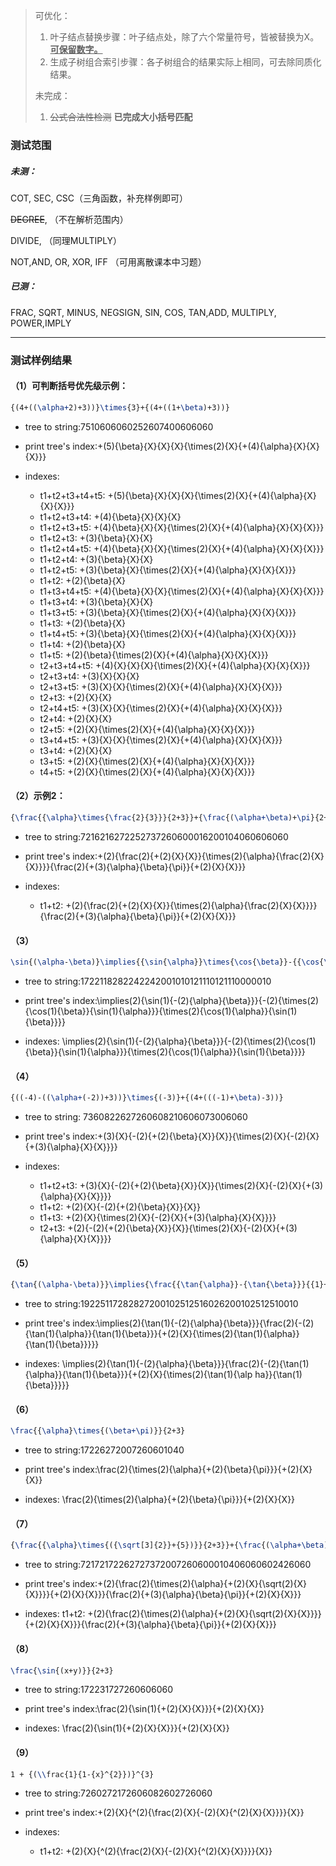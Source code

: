 > 可优化：
>
> 1. 叶子结点替换步骤：叶子结点处，除了六个常量符号，皆被替换为X。**<u>可保留数字。</u>**
> 2. 生成子树组合索引步骤：各子树组合的结果实际上相同，可去除同质化结果。
>
> 未完成：
>
> 1. ~~公式合法性检测~~ **已完成大小括号匹配**



### 测试范围

##### 未测：

COT, SEC, CSC（三角函数，补充样例即可）

~~DEGREE~~, （不在解析范围内）

DIVIDE, （同理MULTIPLY）

NOT,AND, OR, XOR, IFF （可用离散课本中习题）

##### 已测：

FRAC, SQRT, MINUS, NEGSIGN, SIN, COS, TAN,ADD, MULTIPLY, POWER,IMPLY



---



### 测试样例结果

#### （1）可判断括号优先级示例：

```latex
{(4+((\alpha+2)+3))}\times{3}+{(4+((1+\beta)+3))}
```

- tree to string:7510606060252607400606060

- print tree's index:+(5){\beta}{X}{X}{X}{\times(2){X}{+(4){\alpha}{X}{X}{X}}}

- indexes:

  - t1+t2+t3+t4+t5: +(5){\beta}{X}{X}{X}{\times(2){X}{+(4){\alpha}{X}{X}{X}}}
  - t1+t2+t3+t4: +(4){\beta}{X}{X}{X}
  - t1+t2+t3+t5: +(4){\beta}{X}{X}{\times(2){X}{+(4){\alpha}{X}{X}{X}}}
  - t1+t2+t3: +(3){\beta}{X}{X}
  - t1+t2+t4+t5: +(4){\beta}{X}{X}{\times(2){X}{+(4){\alpha}{X}{X}{X}}}
  - t1+t2+t4: +(3){\beta}{X}{X}
  - t1+t2+t5: +(3){\beta}{X}{\times(2){X}{+(4){\alpha}{X}{X}{X}}}
  - t1+t2: +(2){\beta}{X}
  - t1+t3+t4+t5: +(4){\beta}{X}{X}{\times(2){X}{+(4){\alpha}{X}{X}{X}}}
  - t1+t3+t4: +(3){\beta}{X}{X}
  - t1+t3+t5: +(3){\beta}{X}{\times(2){X}{+(4){\alpha}{X}{X}{X}}}
  - t1+t3: +(2){\beta}{X}
  - t1+t4+t5: +(3){\beta}{X}{\times(2){X}{+(4){\alpha}{X}{X}{X}}}
  - t1+t4: +(2){\beta}{X}
  - t1+t5: +(2){\beta}{\times(2){X}{+(4){\alpha}{X}{X}{X}}}
  - t2+t3+t4+t5: +(4){X}{X}{X}{\times(2){X}{+(4){\alpha}{X}{X}{X}}}
  - t2+t3+t4: +(3){X}{X}{X}
  - t2+t3+t5: +(3){X}{X}{\times(2){X}{+(4){\alpha}{X}{X}{X}}}
  - t2+t3: +(2){X}{X}
  - t2+t4+t5: +(3){X}{X}{\times(2){X}{+(4){\alpha}{X}{X}{X}}}
  - t2+t4: +(2){X}{X}
  - t2+t5: +(2){X}{\times(2){X}{+(4){\alpha}{X}{X}{X}}}
  - t3+t4+t5: +(3){X}{X}{\times(2){X}{+(4){\alpha}{X}{X}{X}}}
  - t3+t4: +(2){X}{X}
  - t3+t5: +(2){X}{\times(2){X}{+(4){\alpha}{X}{X}{X}}}
  - t4+t5: +(2){X}{\times(2){X}{+(4){\alpha}{X}{X}{X}}}

  

#### （2）示例2：

```latex
{\frac{{\alpha}\times{\frac{2}{3}}}{2+3}}+{\frac{(\alpha+\beta)+\pi}{2+3}}
```

- tree to string:7216216272252737260600016200104060606060

- print tree's index:+(2){\frac(2){+(2){X}{X}}{\times(2){\alpha}{\frac(2){X}{X}}}}{\frac(2){+(3){\alpha}{\beta}{\pi}}{+(2){X}{X}}}

- indexes:
  - t1+t2: +(2){\frac(2){+(2){X}{X}}{\times(2){\alpha}{\frac(2){X}{X}}}}{\frac(2){+(3){\alpha}{\beta}{\pi}}{+(2){X}{X}}}



#### （3）

```latex
\sin{(\alpha-\beta)}\implies{{\sin{\alpha}}\times{\cos{\beta}}-{{\cos{\alpha}\times{\sin{\beta}}}}}
```

- tree to string:1722118282242242001010121110121110000010


- print tree's index:\implies(2){\sin(1){-(2){\alpha}{\beta}}}{-(2){\times(2){\cos(1){\beta}}{\sin(1){\alpha}}}{\times(2){\cos(1){\alpha}}{\sin(1){\beta}}}}
- indexes:
  \implies(2){\sin(1){-(2){\alpha}{\beta}}}{-(2){\times(2){\cos(1){\beta}}{\sin(1){\alpha}}}{\times(2){\cos(1){\alpha}}{\sin(1){\beta}}}}



#### （4）

```latex
{((-4)-((\alpha+(-2))+3))}\times{(-3)}+{(4+(((-1)+\beta)-3))}
```

- tree to string: 7360822627260608210606073006060

- print tree's index:+(3){X}{-(2){+(2){\beta}{X}}{X}}{\times(2){X}{-(2){X}{+(3){\alpha}{X}{X}}}}

- indexes:
  - t1+t2+t3: +(3){X}{-(2){+(2){\beta}{X}}{X}}{\times(2){X}{-(2){X}{+(3){\alpha}{X}{X}}}}
  - t1+t2: +(2){X}{-(2){+(2){\beta}{X}}{X}}
  - t1+t3: +(2){X}{\times(2){X}{-(2){X}{+(3){\alpha}{X}{X}}}}
  - t2+t3: +(2){-(2){+(2){\beta}{X}}{X}}{\times(2){X}{-(2){X}{+(3){\alpha}{X}{X}}}}



#### （5）

```latex
{\tan{(\alpha-\beta)}}\implies{\frac{{\tan{\alpha}}-{\tan{\beta}}}{{1}+{{\tan{\alpha}}\times{\tan{\beta}}}}}
```

- tree to string:19225117282827200102512516026200102512510010

- print tree's index:\implies(2){\tan(1){-(2){\alpha}{\beta}}}{\frac(2){-(2){\tan(1){\alpha}}{\tan(1){\beta}}}{+(2){X}{\times(2){\tan(1){\alpha}}{\tan(1){\beta}}}}}
- indexes:
  \implies(2){\tan(1){-(2){\alpha}{\beta}}}{\frac(2){-(2){\tan(1){\alpha}}{\tan(1){\beta}}}{+(2){X}{\times(2){\tan(1){\alp
  ha}}{\tan(1){\beta}}}}}



#### （6）

```latex
\frac{{\alpha}\times{(\beta+\pi)}}{2+3}
```

- tree to string:17226272007260601040

- print tree's index:\frac(2){\times(2){\alpha}{+(2){\beta}{\pi}}}{+(2){X}{X}}

- indexes:
  \frac(2){\times(2){\alpha}{+(2){\beta}{\pi}}}{+(2){X}{X}}



#### （7）

```latex
{\frac{{\alpha}\times{({\sqrt[3]{2}}+{5})}}{2+3}}+{\frac{(\alpha+\beta)+\pi}{2+3}}
```

- tree to string:72172172262727372007260600010406060602426060

- print tree's index:+(2){\frac(2){\times(2){\alpha}{+(2){X}{\sqrt(2){X}{X}}}}{+(2){X}{X}}}{\frac(2){+(3){\alpha}{\beta}{\pi}}{+(2){X}{X}}}
- indexes:
  t1+t2: +(2){\frac(2){\times(2){\alpha}{+(2){X}{\sqrt(2){X}{X}}}}{+(2){X}{X}}}{\frac(2){+(3){\alpha}{\beta}{\pi}}{+(2){X}{X}}}



#### （8）

```latex
\frac{\sin{(x+y)}}{2+3}
```

- tree to string:172231727260606060

- print tree's index:\frac(2){\sin(1){+(2){X}{X}}}{+(2){X}{X}}

- indexes:
  \frac(2){\sin(1){+(2){X}{X}}}{+(2){X}{X}}



#### （9）

```latex
1 + {(\\frac{1}{1-{x}^{2}})}^{3}
```

- tree to string:7260272172606082602726060

- print tree's index:+(2){X}{^(2){\frac(2){X}{-(2){X}{^(2){X}{X}}}}{X}}

- indexes:
  - t1+t2: +(2){X}{^(2){\frac(2){X}{-(2){X}{^(2){X}{X}}}}{X}}

